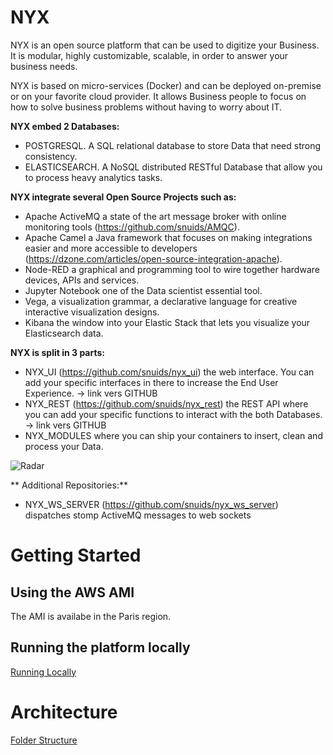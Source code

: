 # NYX

NYX is an open source platform that can be used to digitize your Business. 
It is modular, highly customizable, scalable, in order to answer your business needs. 

NYX is based on micro-services (Docker) and can be deployed on-premise or on your favorite cloud provider.
It allows Business people to focus on how to solve business problems without having to worry about IT.

**NYX embed 2 Databases:**

- POSTGRESQL. A SQL relational database to store Data that need strong consistency.
- ELASTICSEARCH. A NoSQL distributed RESTful Database that allow you to process heavy analytics tasks.

**NYX integrate several Open Source Projects such as:**

* Apache ActiveMQ a state of the art message broker with online monitoring tools (https://github.com/snuids/AMQC).
* Apache Camel a Java framework that focuses on making integrations easier
and more accessible to developers (https://dzone.com/articles/open-source-integration-apache).
* Node-RED a graphical and programming tool to wire together hardware
devices, APIs and services.
* Jupyter Notebook one of the Data scientist essential tool.
* Vega, a visualization grammar, a declarative language for creative interactive
visualization designs.
* Kibana the window into your Elastic Stack that lets you visualize your
Elasticsearch data.

**NYX is split in 3 parts:**

* NYX_UI (https://github.com/snuids/nyx_ui) the web interface. You can add your specific interfaces in there to
increase the End User Experience. -&gt; link vers GITHUB
* NYX_REST (https://github.com/snuids/nyx_rest)  the REST API where you can add your specific functions to
interact with the both Databases. -&gt; link vers GITHUB
* NYX_MODULES where you can ship your containers to insert, clean and
process your Data.

![Radar](https://raw.githubusercontent.com/snuids/nyx/master/medias/Untitled.gif)

** Additional Repositories:**

* NYX_WS_SERVER (https://github.com/snuids/nyx_ws_server) dispatches stomp ActiveMQ messages to web sockets

# Getting Started

## Using the AWS AMI

The AMI is availabe in the Paris region.

## Running the platform locally

[Running Locally](running_locally.md)

# Architecture

[Folder Structure](folder_contents.md)
